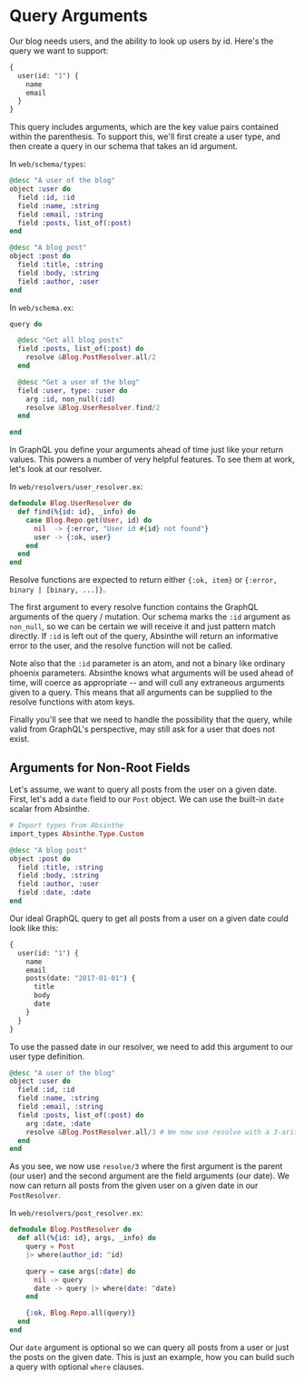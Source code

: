 # Query Arguments

Our blog needs users, and the ability to look up users by id. Here's
the query we want to support:

```graphql
{
  user(id: "1") {
    name
    email
  }
}
```

This query includes arguments, which are the key value pairs contained
within the parenthesis. To support this, we'll first create a user
type, and then create a query in our schema that takes an id argument.

In `web/schema/types`:

```elixir
@desc "A user of the blog"
object :user do
  field :id, :id
  field :name, :string
  field :email, :string
  field :posts, list_of(:post)
end

@desc "A blog post"
object :post do
  field :title, :string
  field :body, :string
  field :author, :user
end
```

In `web/schema.ex`:

```elixir
query do

  @desc "Get all blog posts"
  field :posts, list_of(:post) do
    resolve &Blog.PostResolver.all/2
  end

  @desc "Get a user of the blog"
  field :user, type: :user do
    arg :id, non_null(:id)
    resolve &Blog.UserResolver.find/2
  end

end
```

In GraphQL you define your arguments ahead of time just like your
return values. This powers a number of very helpful features. To see
them at work, let's look at our resolver.

In `web/resolvers/user_resolver.ex`:

```elixir
defmodule Blog.UserResolver do
  def find(%{id: id}, _info) do
    case Blog.Repo.get(User, id) do
      nil  -> {:error, "User id #{id} not found"}
      user -> {:ok, user}
    end
  end
end
```

Resolve functions are expected to return either `{:ok, item}` or
`{:error, binary | [binary, ...]}`.

The first argument to every resolve function contains the GraphQL
arguments of the query / mutation. Our schema marks the `:id` argument
as `non_null`, so we can be certain we will receive it and just
pattern match directly. If `:id` is left out of the query, Absinthe
will return an informative error to the user, and the resolve function
will not be called.

Note also that the `:id` parameter is an atom, and not a binary like
ordinary phoenix parameters. Absinthe knows what arguments will be
used ahead of time, will coerce as appropriate -- and will cull any
extraneous arguments given to a query. This means that all arguments
can be supplied to the resolve functions with atom keys.

Finally you'll see that we need to handle the possibility that the
query, while valid from GraphQL's perspective, may still ask for a
user that does not exist.

## Arguments for Non-Root Fields

Let's assume, we want to query all posts from the user on a given
date.  First, let's add a `date` field to our `Post` object. We can
use the built-in `date` scalar from Absinthe.

```elixir
# Import types from Absinthe
import_types Absinthe.Type.Custom

@desc "A blog post"
object :post do
  field :title, :string
  field :body, :string
  field :author, :user
  field :date, :date
end
```

Our ideal GraphQL query to get all posts from a user on a given date
could look like this:

```graphql
{
  user(id: "1") {
    name
    email
    posts(date: "2017-01-01") {
      title
      body
      date
    }
  }
}
```

To use the passed date in our resolver, we need to add this argument
to our user type definition.

```elixir
@desc "A user of the blog"
object :user do
  field :id, :id
  field :name, :string
  field :email, :string
  field :posts, list_of(:post) do
    arg :date, :date
    resolve &Blog.PostResolver.all/3 # We now use resolve with a 3-arity function
  end
end
```

As you see, we now use `resolve/3` where the first argument is the
parent (our user) and the second argument are the field arguments (our
date). We now can return all posts from the given user on a given date
in our `PostResolver`.

In `web/resolvers/post_resolver.ex`:

```elixir
defmodule Blog.PostResolver do
  def all(%{id: id}, args, _info) do
    query = Post
    |> where(author_id: ^id)

    query = case args[:date] do
      nil -> query
      date -> query |> where(date: ^date)
    end

    {:ok, Blog.Repo.all(query)}
  end
end
```

Our `date` argument is optional so we can query all posts from a user
or just the posts on the given date.  This is just an example, how you
can build such a query with optional `where` clauses.
